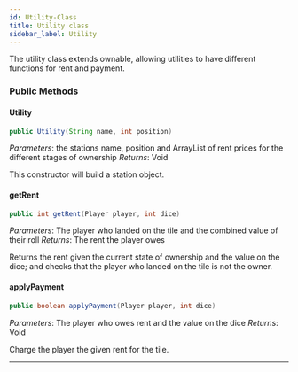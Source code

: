 ```yaml
---
id: Utility-Class
title: Utility class
sidebar_label: Utility
---
```


The utility class extends ownable, allowing utilities to have different functions for rent and payment.

### Public Methods 
#### Utility
```java
public Utility(String name, int position)
```
*Parameters*: the stations name, position and ArrayList of rent prices for the different stages of ownership
*Returns*: Void

This constructor will build a station object. 

#### getRent
```java
public int getRent(Player player, int dice)
```
*Parameters*: The player who landed on the tile and the combined value of their roll
*Returns*: The rent the player owes

Returns the rent given the current state of ownership and the value on the dice; and checks that the player who landed on the tile is not the owner. 

#### applyPayment
```java
public boolean applyPayment(Player player, int dice)
```
*Parameters*: The player who owes rent and the value on the dice
*Returns*: Void

Charge the player the given rent for the tile.

---
